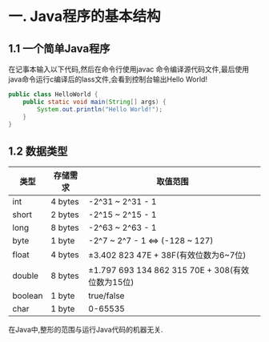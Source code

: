 # 一. Java程序的基本结构

## 1.1 一个简单Java程序

在记事本输入以下代码,然后在命令行使用javac 命令编译源代码文件,最后使用java命令运行c编译后的lass文件,会看到控制台输出Hello World!

```java
public class HelloWorld {
	public static void main(String[] args) {
        System.out.println("Hello World!");
    }
}
```



## 1.2 数据类型

| 类型    | 存储需求 | 取值范围                                         |
| ------- | -------- | ------------------------------------------------ |
| int     | 4 bytes  | -2^31 ~ 2^31 - 1                                 |
| short   | 2 bytes  | -2^15 ~ 2^15 - 1                                 |
| long    | 8 bytes  | -2^63 ~ 2^63 - 1                                 |
| byte    | 1 byte   | -2^7 ~ 2^7 - 1 <=> (-128 ~ 127)                  |
| float   | 4 bytes  | ±3.402 823 47E + 38F(有效位数为6~7位)            |
| double  | 8 bytes  | ±1.797 693 134 862 315 70E + 308(有效位数为15位) |
| boolean | 1 byte   | true/false                                       |
| char    | 1 byte   | 0-65535                                          |



在Java中,整形的范围与运行Java代码的机器无关.
